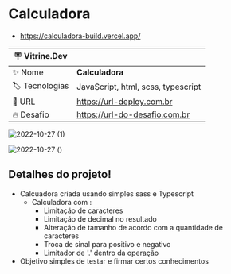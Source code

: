 # Calculadora
 
- https://calculadora-build.vercel.app/

| :placard: Vitrine.Dev |     |
| -------------  | --- |
| :sparkles: Nome        | **Calculadora**
| :label: Tecnologias | JavaScript, html, scss, typescript
| :rocket: URL         | https://url-deploy.com.br
| :fire: Desafio     | https://url-do-desafio.com.br

![2022-10-27 (1)](https://user-images.githubusercontent.com/103390905/198334646-6e71c0af-45fb-4a90-93a3-d6cd4ec92ee8.png)

![2022-10-27 ()](https://user-images.githubusercontent.com/103390905/202065798-ea31c9bc-ee19-4a5b-93e9-c4b45b35224d.png#vitrinedev)

## Detalhes do projeto!

- Calcuadora criada usando simples sass e Typescript
    - Calculadora com :
        - Limitação de caracteres
        - Limitação de decimal no resultado 
        - Alteração de tamanho de acordo com a quantidade de caracteres
        - Troca de sinal para positivo e negativo
        - Limitador de '.' dentro da operação
- Objetivo simples de testar e firmar certos conhecimentos




